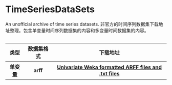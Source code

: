# TimeSeriesDataSets
An unofficial archive of time series datasets.
非官方的时间序列数据集下载地址整理。包含单变量时间序列数据集的内容和多变量时间数据集的内容。
<style>
.center 
{
  width: auto;
  display: table;
  margin-left: auto;
  margin-right: auto;
}
</style>

<div class="center">
<table>
<tr>
<th>类型</th><th>数据集格式</th><th>下载地址</th>
</tr>
<tr>
<th>单变量</th><th>arff</th>
<th><a href="http://www.timeseriesclassification.com/Downloads/Archives/Univariate2018_arff.zip">Univariate Weka formatted ARFF files and .txt files</a></th>
</tr>
</table>
</div>
